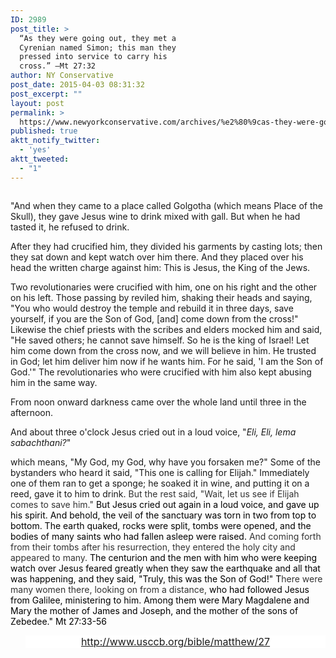 ```yaml
---
ID: 2989
post_title: >
  “As they were going out, they met a
  Cyrenian named Simon; this man they
  pressed into service to carry his
  cross.” –Mt 27:32
author: NY Conservative
post_date: 2015-04-03 08:31:32
post_excerpt: ""
layout: post
permalink: >
  https://www.newyorkconservative.com/archives/%e2%80%9cas-they-were-going-out-they-met-a-cyrenian-named-simon-this-man-they-pressed-into-service-to-carry-his-cross-%e2%80%9d-%e2%80%93mt-2732/
published: true
aktt_notify_twitter:
  - 'yes'
aktt_tweeted:
  - "1"
---
```

<img src="http://www.newyorkconservative.com/wp-content/uploads/2015/04/040315_1231_Astheywereg1.jpg" alt="" />
<p style="text-align: center; background: white; margin-left: 18pt;"><span style="color: black; font-size: 12pt;"><p>"And when they came to a place called Golgotha (which means Place of the Skull), they gave Jesus wine to drink mixed with gall. But when he had tasted it, he refused to drink. 
<p>After they had crucified him, they divided his garments by casting lots; then they sat down and kept watch over him there. And they placed over his head the written charge against him: This is Jesus, the King of the Jews. <p>Two revolutionaries were crucified with him, one on his right and the other on his left. Those passing by reviled him, shaking their heads and saying, "You who would destroy the temple and rebuild it in three days, save yourself, if you are the Son of God, [and] come down from the cross!" Likewise the chief priests with the scribes and elders mocked him and said, "He saved others; he cannot save himself. So he is the king of Israel! Let him come down from the cross now, and we will believe in him. He trusted in God; let him deliver him now if he wants him. For he said, 'I am the Son of God.'" The revolutionaries who were crucified with him also kept abusing him in the same way.
</p><p>
<p style="text-align: center; background: white; margin-left: 18pt;"><span style="color: black; font-size: 12pt;"><p>From noon onward darkness came over the whole land until three in the afternoon. <p>And about three o'clock Jesus cried out in a loud voice, "<i>Eli, Eli, lema sabachthani?</i>"<p> which means, "My God, my God, why have you forsaken me?" Some of the bystanders who heard it said, "This one is calling for Elijah." Immediately one of them ran to get a sponge; he soaked it in wine, and putting it on a reed, gave it to him to drink.<a name="48027049"></a>
<span style="color: #333333;">But the rest said, "Wait, let us see if Elijah comes to save him." <span style="color: black;">But Jesus cried out again in a loud voice, and gave up his spirit. And behold, the veil of the sanctuary was torn in two from top to bottom. The earth quaked, rocks were split, tombs were opened, and the bodies of many saints who had fallen asleep were raised. <span style="color: #333333;"><a name="48027053"></a>And coming forth from their tombs after his resurrection, they entered the holy city and appeared to many. <span style="color: black;">The centurion and the men with him who were keeping watch over Jesus feared greatly when they saw the earthquake and all that was happening, and they said, "Truly, this was the Son of God!" <a name="48027055"></a>T<span style="color: #333333;">here were many women there, looking on from a distance,<span style="color: black;"> who had followed Jesus from Galilee, ministering to him. Among them were Mary Magdalene and Mary the mother of James and Joseph, and the mother of the sons of Zebedee." Mt 27:33-56
</span></span></span></span></span></span></span></p>
<p style="text-align: center; background: white; margin-left: 18pt;"><a href="http://www.usccb.org/bible/matthew/27"><span style="font-size: 12pt;">http://www.usccb.org/bible/matthew/27</span></a><span style="color: black; font-size: 12pt;">
</span></p>